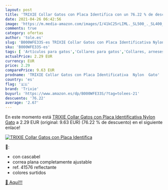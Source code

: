 ```yaml
---
layout: post
title: 'TRIXIE Collar Gatos con Placa Identifica con un 76.22 % de descuento'
date: 2021-04-26 06:42:56
image: 'https://m.media-amazon.com/images/I/41kC25rLIML._SL500_._SL400_.jpg'
comments: true
category: ofertas
author: 'tole.es'
slug: 'B000WFE33S-es TRIXIE Collar Gatos con Placa Identificativa Nylon Gato'
sku: 'B000WFE33S-es'
tags: [ 'Artículos para gatos','Collares para gatos','Collares, arneses y correas para gatos','Productos para mascotas','collar','trixie', ]
actualPrice: 2.29 EUR
currency: EUR
price: 2.29
comparePrice: 9.63 EUR
prodname: 'TRIXIE Collar Gatos con Placa Identificativa  Nylon  Gato'
country: 'es'
flag: '🇪🇸'
brand: 'Trixie'
buyurl: 'https://www.amazon.es/dp/B000WFE33S/?tag=tolees-21'
descuento: '76.22'
average: '2.67'
---
```


En este momento está [TRIXIE Collar Gatos con Placa Identificativa  Nylon  Gato](https://www.amazon.es/dp/B000WFE33S/?tag=tolees-21) a 2.29 EUR (original: 9.63 EUR) (76.22 %  de descuento) en el siguiente enlace!

[![TRIXIE Collar Gatos con Placa Identifica](https://m.media-amazon.com/images/I/41kC25rLIML._SL500_._SL400_.jpg)](https://www.amazon.es/dp/B000WFE33S/?tag=tolees-21)

🔎:

- con cascabel
- correa plana completamente ajustable
- ref. 41576 reflectante
- colores surtidos

[🛒 Aquí!!!](https://www.amazon.es/dp/B000WFE33S/?tag=tolees-21)
